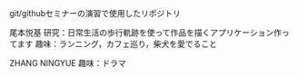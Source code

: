 git/githubセミナーの演習で使用したリポジトリ

尾本悦基
研究：日常生活の歩行軌跡を使って作品を描くアプリケーション作ってます
趣味：ランニング，カフェ巡り，柴犬を愛でること

ZHANG NINGYUE
趣味：ドラマ